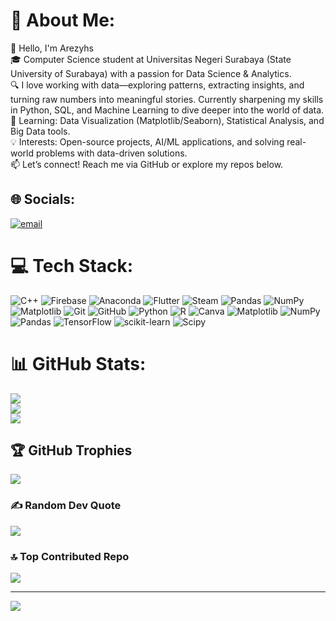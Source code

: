 # 💫 About Me:
👋 Hello, I'm Arezyhs<br>🎓 Computer Science student at Universitas Negeri Surabaya (State University of Surabaya) with a passion for Data Science & Analytics.<br>🔍 I love working with data—exploring patterns, extracting insights, and turning raw numbers into meaningful stories. Currently sharpening my skills in Python, SQL, and Machine Learning to dive deeper into the world of data.<br>🌱 Learning: Data Visualization (Matplotlib/Seaborn), Statistical Analysis, and Big Data tools.<br>💡 Interests: Open-source projects, AI/ML applications, and solving real-world problems with data-driven solutions.<br>📫 Let’s connect! Reach me via GitHub or explore my repos below.


## 🌐 Socials:
[![email](https://img.shields.io/badge/Email-D14836?logo=gmail&logoColor=white)](mailto:offizier.rezy@gmail.com) 

# 💻 Tech Stack:
![C++](https://img.shields.io/badge/c++-%2300599C.svg?style=for-the-badge&logo=c%2B%2B&logoColor=white) ![Firebase](https://img.shields.io/badge/firebase-%23039BE5.svg?style=for-the-badge&logo=firebase) ![Anaconda](https://img.shields.io/badge/Anaconda-%2344A833.svg?style=for-the-badge&logo=anaconda&logoColor=white) ![Flutter](https://img.shields.io/badge/Flutter-%2302569B.svg?style=for-the-badge&logo=Flutter&logoColor=white) ![Steam](https://img.shields.io/badge/steam-%23000000.svg?style=for-the-badge&logo=steam&logoColor=white) ![Pandas](https://img.shields.io/badge/pandas-%23150458.svg?style=for-the-badge&logo=pandas&logoColor=white) ![NumPy](https://img.shields.io/badge/numpy-%23013243.svg?style=for-the-badge&logo=numpy&logoColor=white) ![Matplotlib](https://img.shields.io/badge/Matplotlib-%23ffffff.svg?style=for-the-badge&logo=Matplotlib&logoColor=black) ![Git](https://img.shields.io/badge/git-%23F05033.svg?style=for-the-badge&logo=git&logoColor=white) ![GitHub](https://img.shields.io/badge/github-%23121011.svg?style=for-the-badge&logo=github&logoColor=white) ![Python](https://img.shields.io/badge/python-3670A0?style=for-the-badge&logo=python&logoColor=ffdd54) ![R](https://img.shields.io/badge/r-%23276DC3.svg?style=for-the-badge&logo=r&logoColor=white) ![Canva](https://img.shields.io/badge/Canva-%2300C4CC.svg?style=for-the-badge&logo=Canva&logoColor=white) ![Matplotlib](https://img.shields.io/badge/Matplotlib-%23ffffff.svg?style=for-the-badge&logo=Matplotlib&logoColor=black) ![NumPy](https://img.shields.io/badge/numpy-%23013243.svg?style=for-the-badge&logo=numpy&logoColor=white) ![Pandas](https://img.shields.io/badge/pandas-%23150458.svg?style=for-the-badge&logo=pandas&logoColor=white) ![TensorFlow](https://img.shields.io/badge/TensorFlow-%23FF6F00.svg?style=for-the-badge&logo=TensorFlow&logoColor=white) ![scikit-learn](https://img.shields.io/badge/scikit--learn-%23F7931E.svg?style=for-the-badge&logo=scikit-learn&logoColor=white) ![Scipy](https://img.shields.io/badge/SciPy-%230C55A5.svg?style=for-the-badge&logo=scipy&logoColor=%white)
# 📊 GitHub Stats:
![](https://github-readme-stats.vercel.app/api?username=arezyhs&theme=city_lights&hide_border=false&include_all_commits=true&count_private=true)<br/>
![](https://nirzak-streak-stats.vercel.app/?user=arezyhs&theme=city_lights&hide_border=false)<br/>
![](https://github-readme-stats.vercel.app/api/top-langs/?username=arezyhs&theme=city_lights&hide_border=false&include_all_commits=true&count_private=true&layout=compact)

## 🏆 GitHub Trophies
![](https://github-profile-trophy.vercel.app/?username=arezyhs&theme=dracula&no-frame=true&no-bg=true&margin-w=4)

### ✍️ Random Dev Quote
![](https://quotes-github-readme.vercel.app/api?type=horizontal&theme=dark)

### 🔝 Top Contributed Repo
![](https://github-contributor-stats.vercel.app/api?username=arezyhs&limit=5&theme=dark&combine_all_yearly_contributions=true)

---
[![](https://visitcount.itsvg.in/api?id=arezyhs&icon=0&color=1)](https://visitcount.itsvg.in)

<!-- Proudly created with GPRM ( https://gprm.itsvg.in ) -->
